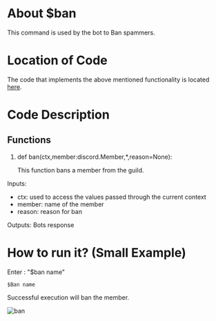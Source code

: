 # About $ban
This command is used by the bot to Ban spammers.

# Location of Code
The code that implements the above mentioned functionality is located [here](../../cogs/banUsers.py).

# Code Description
## Functions

1. def ban(ctx,member:discord.Member,*,reason=None):
   
   This function bans a member from the guild.

Inputs:

- ctx: used to access the values passed through the current context
- member: name of the member
- reason: reason for ban

Outputs: Bots response

   
# How to run it? (Small Example)
Enter : "$ban name"
```
$Ban name
```
Successful execution will ban the member.

![ban](./ban.png)
